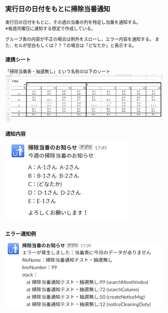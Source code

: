 ## 実行日の日付をもとに掃除当番通知
実行日の日付をもとに、その週の当番の列を特定し当番を通知する。  
※毎週月曜日に通知する想定で作成している。  

グループ表の内容が不正の場合は例外をスローし、エラー内容を通知する。
また、セルが空白もしくは？？？の場合は「どなたか」と表示する。

### 連携シート
「掃除当番表・抽選無し」という名称の以下のシート  
<img src="/NoticeCleaningDuty/no_random_one/group.png">

### 通知内容
<img src="/NoticeCleaningDuty/no_random_one/result.png">

### エラー通知例
<img src="/NoticeCleaningDuty/no_random_one/error.png">

